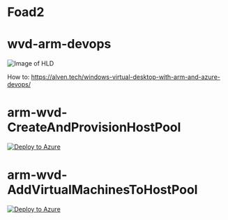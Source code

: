 
# Foad2
# wvd-arm-devops
![Image of HLD](https://alven.tech/wp-content/uploads/2020/10/image-29.png)

How to:
https://alven.tech/windows-virtual-desktop-with-arm-and-azure-devops/

# arm-wvd-CreateAndProvisionHostPool
[![Deploy to Azure](https://aka.ms/deploytoazurebutton)](https://portal.azure.com/#create/Microsoft.Template/uri/https%3A%2F%2Fraw.githubusercontent.com%2Falventech%2Fwvd-arm-devops%2Fmain%2Farm-wvd-CreateAndProvisionHostPool%2Farm-wvd-CreateAndProvisionHostPool.json)

# arm-wvd-AddVirtualMachinesToHostPool
[![Deploy to Azure](https://aka.ms/deploytoazurebutton)](https://portal.azure.com/#create/Microsoft.Template/uri/https%3A%2F%2Fraw.githubusercontent.com%2Falventech%2Fwvd-arm-devops%2Fmain%2Farm-wvd-AddVirtualMachinesToHostPool%2Farm-wvd-AddVirtualMachinesTemplate.json)


